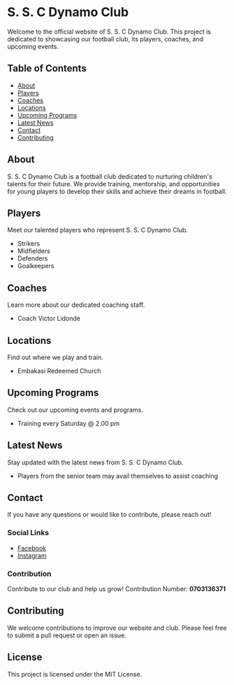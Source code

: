 # S. S. C Dynamo Club

Welcome to the official website of S. S. C Dynamo Club. This project is dedicated to showcasing our football club, its players, coaches, and upcoming events.

## Table of Contents

- [About](#about)
- [Players](#players)
- [Coaches](#coaches)
- [Locations](#locations)
- [Upcoming Programs](#upcoming-programs)
- [Latest News](#latest-news)
- [Contact](#contact)
- [Contributing](#contributing)

## About

S. S. C Dynamo Club is a football club dedicated to nurturing children's talents for their future. We provide training, mentorship, and opportunities for young players to develop their skills and achieve their dreams in football.

## Players

Meet our talented players who represent S. S. C Dynamo Club.

- Strikers
- Midfielders
- Defenders
- Goalkeepers

## Coaches

Learn more about our dedicated coaching staff.

- Coach Victor Lidonde

## Locations

Find out where we play and train.

- Embakasi Redeemed Church

## Upcoming Programs

Check out our upcoming events and programs.

- Training every Saturday @ 2.00 pm

## Latest News

Stay updated with the latest news from S. S. C Dynamo Club.

- Players from the senior team may avail themselves to assist coaching

## Contact

If you have any questions or would like to contribute, please reach out!

### Social Links

- [Facebook](https://www.facebook.com/share/18Gt7849SR/)
- [Instagram](https://www.instagram.com/s.s.cdynamoclub?igsh=MW9jNmd0NjA4cjhrdA==)

### Contribution

Contribute to our club and help us grow!
Contribution Number: **0703136371**

## Contributing

We welcome contributions to improve our website and club. Please feel free to submit a pull request or open an issue.

## License

This project is licensed under the MIT License.
